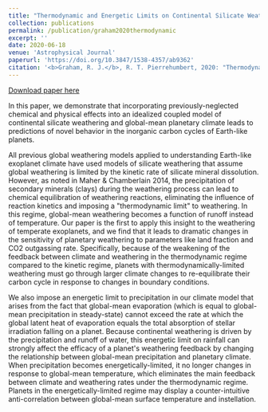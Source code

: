 ```yaml
---
title: "Thermodynamic and Energetic Limits on Continental Silicate Weathering Strongly Impact the Climate and Habitability of Wet, Rocky Worlds"
collection: publications
permalink: /publication/graham2020thermodynamic
excerpt: ''
date: 2020-06-18
venue: 'Astrophysical Journal'
paperurl: 'https://doi.org/10.3847/1538-4357/ab9362'
citation: '<b>Graham, R. J.</b>, R. T. Pierrehumbert, 2020: "Thermodynamic and Energetic Limits on Continental Silicate Weathering Strongly Impact the Climate and Habitability of Wet, Rocky Worlds", <i>Astrophysical Journal</i>, 10.3847/1538-4357/ab9362.'
---
```

[Download paper here](http://arejaygraham.github.io/files/graham2020thermodynamic.pdf)

In this paper, we demonstrate that incorporating previously-neglected chemical and physical effects into an idealized coupled model of continental silicate weathering and global-mean planetary climate leads to predictions of novel behavior in the inorganic carbon cycles of Earth-like planets. 

All previous global weathering models applied to understanding Earth-like exoplanet climate have used models of silicate weathering that assume global weathering is limited by the kinetic rate of silicate mineral dissolution. However, as noted in Maher & Chamberlain 2014, the precipitation of secondary minerals (clays) during the weathering process can lead to chemical equilibration of weathering reactions, eliminating the influence of reaction kinetics and imposing a "thermodynamic limit" to weathering. In this regime, global-mean weathering becomes a function of runoff instead of temperature. Our paper is the first to apply this insight to the weathering of temperate exoplanets, and we find that it leads to dramatic changes in the sensitivity of planetary weathering to parameters like land fraction and CO2 outgassing rate. Specifically, because of the weakening of the feedback between climate and weathering in the thermodynamic regime compared to the kinetic regime, planets with thermodynamically-limited weathering must go through larger climate changes to re-equilibrate their carbon cycle in response to changes in boundary conditions.   

We also impose an energetic limit to precipitation in our climate model that arises from the fact that global-mean evaporation (which is equal to global-mean precipitation in steady-state) cannot exceed the rate at which the global latent heat of evaporation equals the total absorption of stellar irradiation falling on a planet. Because continental weathering is driven by the precipitation and runoff of water, this energetic limit on rainfall can strongly affect the efficacy of a planet's weathering feedback by changing the relationship between global-mean precipitation and planetary climate. When precipitation becomes energetically-limited, it no longer changes in response to global-mean temperature, which eliminates the main feedback between climate and weathering rates under the thermodynamic regime. Planets in the energetically-limited regime may display a counter-intuitive anti-correlation between global-mean surface temperature and instellation. 
